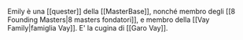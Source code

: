 Emily è una [[quester]] della [[MasterBase]], nonché membro degli [[8 Founding Masters|8 masters fondatori]], e membro della [[Vay Family|famiglia Vay]]. E' la cugina di [[Garo Vay]].